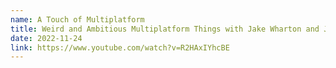 ```yaml
---
name: A Touch of Multiplatform
title: Weird and Ambitious Multiplatform Things with Jake Wharton and Jesse Wilson
date: 2022-11-24
link: https://www.youtube.com/watch?v=R2HAxIYhcBE
---
```

